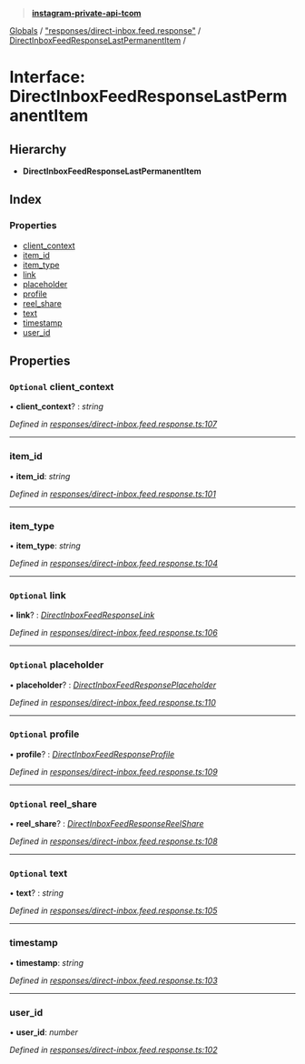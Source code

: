 > **[instagram-private-api-tcom](../README.md)**

[Globals](../README.md) / ["responses/direct-inbox.feed.response"](../modules/_responses_direct_inbox_feed_response_.md) / [DirectInboxFeedResponseLastPermanentItem](_responses_direct_inbox_feed_response_.directinboxfeedresponselastpermanentitem.md) /

# Interface: DirectInboxFeedResponseLastPermanentItem

## Hierarchy

* **DirectInboxFeedResponseLastPermanentItem**

## Index

### Properties

* [client_context](_responses_direct_inbox_feed_response_.directinboxfeedresponselastpermanentitem.md#optional-client_context)
* [item_id](_responses_direct_inbox_feed_response_.directinboxfeedresponselastpermanentitem.md#item_id)
* [item_type](_responses_direct_inbox_feed_response_.directinboxfeedresponselastpermanentitem.md#item_type)
* [link](_responses_direct_inbox_feed_response_.directinboxfeedresponselastpermanentitem.md#optional-link)
* [placeholder](_responses_direct_inbox_feed_response_.directinboxfeedresponselastpermanentitem.md#optional-placeholder)
* [profile](_responses_direct_inbox_feed_response_.directinboxfeedresponselastpermanentitem.md#optional-profile)
* [reel_share](_responses_direct_inbox_feed_response_.directinboxfeedresponselastpermanentitem.md#optional-reel_share)
* [text](_responses_direct_inbox_feed_response_.directinboxfeedresponselastpermanentitem.md#optional-text)
* [timestamp](_responses_direct_inbox_feed_response_.directinboxfeedresponselastpermanentitem.md#timestamp)
* [user_id](_responses_direct_inbox_feed_response_.directinboxfeedresponselastpermanentitem.md#user_id)

## Properties

### `Optional` client_context

• **client_context**? : *string*

*Defined in [responses/direct-inbox.feed.response.ts:107](https://github.com/cuonglnhust/instagram-private-api-tcom/blob/3e16058/src/responses/direct-inbox.feed.response.ts#L107)*

___

###  item_id

• **item_id**: *string*

*Defined in [responses/direct-inbox.feed.response.ts:101](https://github.com/cuonglnhust/instagram-private-api-tcom/blob/3e16058/src/responses/direct-inbox.feed.response.ts#L101)*

___

###  item_type

• **item_type**: *string*

*Defined in [responses/direct-inbox.feed.response.ts:104](https://github.com/cuonglnhust/instagram-private-api-tcom/blob/3e16058/src/responses/direct-inbox.feed.response.ts#L104)*

___

### `Optional` link

• **link**? : *[DirectInboxFeedResponseLink](_responses_direct_inbox_feed_response_.directinboxfeedresponselink.md)*

*Defined in [responses/direct-inbox.feed.response.ts:106](https://github.com/cuonglnhust/instagram-private-api-tcom/blob/3e16058/src/responses/direct-inbox.feed.response.ts#L106)*

___

### `Optional` placeholder

• **placeholder**? : *[DirectInboxFeedResponsePlaceholder](_responses_direct_inbox_feed_response_.directinboxfeedresponseplaceholder.md)*

*Defined in [responses/direct-inbox.feed.response.ts:110](https://github.com/cuonglnhust/instagram-private-api-tcom/blob/3e16058/src/responses/direct-inbox.feed.response.ts#L110)*

___

### `Optional` profile

• **profile**? : *[DirectInboxFeedResponseProfile](_responses_direct_inbox_feed_response_.directinboxfeedresponseprofile.md)*

*Defined in [responses/direct-inbox.feed.response.ts:109](https://github.com/cuonglnhust/instagram-private-api-tcom/blob/3e16058/src/responses/direct-inbox.feed.response.ts#L109)*

___

### `Optional` reel_share

• **reel_share**? : *[DirectInboxFeedResponseReelShare](_responses_direct_inbox_feed_response_.directinboxfeedresponsereelshare.md)*

*Defined in [responses/direct-inbox.feed.response.ts:108](https://github.com/cuonglnhust/instagram-private-api-tcom/blob/3e16058/src/responses/direct-inbox.feed.response.ts#L108)*

___

### `Optional` text

• **text**? : *string*

*Defined in [responses/direct-inbox.feed.response.ts:105](https://github.com/cuonglnhust/instagram-private-api-tcom/blob/3e16058/src/responses/direct-inbox.feed.response.ts#L105)*

___

###  timestamp

• **timestamp**: *string*

*Defined in [responses/direct-inbox.feed.response.ts:103](https://github.com/cuonglnhust/instagram-private-api-tcom/blob/3e16058/src/responses/direct-inbox.feed.response.ts#L103)*

___

###  user_id

• **user_id**: *number*

*Defined in [responses/direct-inbox.feed.response.ts:102](https://github.com/cuonglnhust/instagram-private-api-tcom/blob/3e16058/src/responses/direct-inbox.feed.response.ts#L102)*
